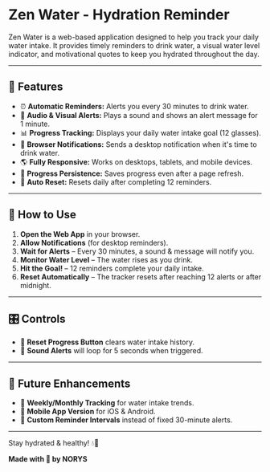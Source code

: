 # Zen Water - Hydration Reminder

Zen Water is a web-based application designed to help you track your daily water intake. It provides timely reminders to drink water, a visual water level indicator, and motivational quotes to keep you hydrated throughout the day. 

---

## 🌊 Features
- ⏰ **Automatic Reminders:** Alerts you every 30 minutes to drink water.
- 🔔 **Audio & Visual Alerts:** Plays a sound and shows an alert message for 1 minute.
- 📊 **Progress Tracking:** Displays your daily water intake goal (12 glasses).
- 📢 **Browser Notifications:** Sends a desktop notification when it's time to drink water.
- 🌎 **Fully Responsive:** Works on desktops, tablets, and mobile devices.
- 💾 **Progress Persistence:** Saves progress even after a page refresh.
- 🔄 **Auto Reset:** Resets daily after completing 12 reminders.

---

## 🚀 How to Use
1. **Open the Web App** in your browser.
2. **Allow Notifications** (for desktop reminders).
3. **Wait for Alerts** – Every 30 minutes, a sound & message will notify you.
4. **Monitor Water Level** – The water rises as you drink.
5. **Hit the Goal!** – 12 reminders complete your daily intake.
6. **Reset Automatically** – The tracker resets after reaching 12 alerts or after midnight.

---

## 🎛️ Controls
- 🔘 **Reset Progress Button** clears water intake history.
- 🔕 **Sound Alerts** will loop for 5 seconds when triggered.

---

## 📌 Future Enhancements
- 📅 **Weekly/Monthly Tracking** for water intake trends.
- 📲 **Mobile App Version** for iOS & Android.
- 🧊 **Custom Reminder Intervals** instead of fixed 30-minute alerts.

---

Stay hydrated & healthy! 💧🥤

**Made with 💛 by NORYS**
